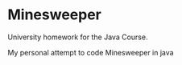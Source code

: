 # Minesweeper
University homework for the Java Course.

My personal attempt to code Minesweeper in java
